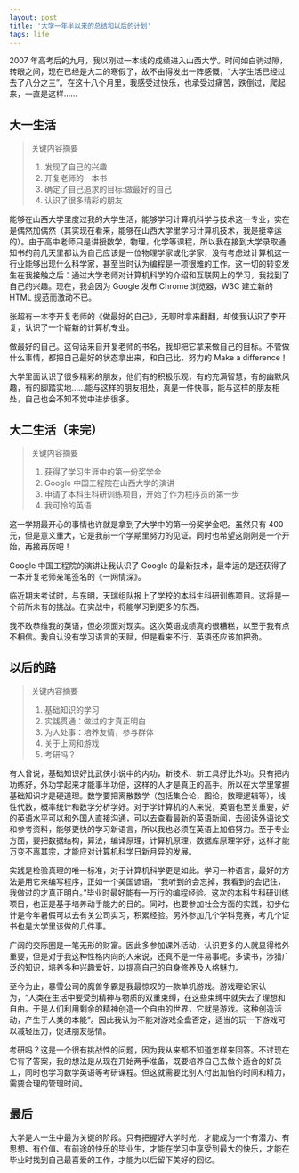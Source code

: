 ```yaml
---
layout: post
title: '大学一年半以来的总结和以后的计划'
tags: life
---
```



2007 年高考后的九月，我以刚过一本线的成绩进入山西大学。时间如白驹过隙，转眼之间，现在已经是大二的寒假了，故不由得发出一阵感慨，“大学生活已经过去了八分之三”。在这十八个月里，我感受过快乐，也承受过痛苦，跌倒过，爬起来，一直是这样……

## 大一生活

> 关键内容摘要
>
> 1. 发现了自己的兴趣
> 2. 开复老师的一本书
> 3. 确定了自己追求的目标:做最好的自己
> 4. 认识了很多精彩的朋友

能够在山西大学里度过我的大学生活，能够学习计算机科学与技术这一专业，实在是偶然加偶然（其实现在看来，能够在山西大学里学习计算机技术，我是挺幸运的）。由于高中老师只是讲授数学，物理，化学等课程，所以我在接到大学录取通知书的前几天里都认为自己应该是一位物理学家或化学家，没有考虑过计算机这一行业能够出现什么科学家，甚至当时认为编程是一项很难的工作。这一切的转变发生在我接触之后：通过大学老师对计算机科学的介绍和互联网上的学习，我找到了自己的兴趣。现在，我会因为 Google 发布 Chrome 浏览器，W3C 建立新的 HTML 规范而激动不已。

张超有一本李开复老师的《做最好的自己》，无聊时拿来翻翻，却使我认识了李开复，认识了一个崭新的计算机专业。

做最好的自己。这句话来自开复老师的书名，我却把它拿来做自己的目标。不管做什么事情，都把自己最好的状态拿出来，和自己比，努力的 Make a difference！

大学里面认识了很多精彩的朋友，他们有的积极乐观，有的充满智慧，有的幽默风趣，有的脚踏实地……能与这样的朋友相处，真是一件快事，能与这样的朋友相处，自己也会不知不觉中进步很多。

## 大二生活（未完）

> 关键内容摘要
>
> 1. 获得了学习生涯中的第一份奖学金
> 2. Google 中国工程院在山西大学的演讲
> 3. 申请了本科生科研训练项目，开始了作为程序员的第一步
> 4. 我可怜的英语

这一学期最开心的事情也许就是拿到了大学中的第一份奖学金吧。虽然只有 400 元，但是意义重大，它是我前一个学期里努力的见证。同时也希望这刚刚是一个开始，再接再厉吧！

Google 中国工程院的演讲让我认识了 Google 的最新技术，最幸运的是还获得了一本开复老师亲笔签名的《一网情深》。

临近期末考试时，与东明，天瑞组队报上了学校的本科生科研训练项目。这将是一个前所未有的挑战。在实战中，将能学习到更多的东西。

我不敢恭维我的英语，但必须面对现实。这次英语成绩真的很糟糕，以至于我有点不相信。我自认没有学习语言的天赋，但是看来不行，英语还应该加把劲。

## 以后的路

> 关键内容摘要
>
> 1. 基础知识的学习
> 2. 实践贯通：做过的才真正明白
> 3. 为人处事：培养友情，参与群体
> 4. 关于上网和游戏
> 5. 考研吗？

有人曾说，基础知识好比武侠小说中的内功，新技术、新工具好比外功。只有把内功练好，外功学起来才能事半功倍，这样的人才是真正的高手。所以在大学里掌握基础知识才是硬道理。数学要把离散数学（包括集合论，图论，数理逻辑等），线性代数，概率统计和数学分析学好。对于学计算机的人来说，英语也至关重要，好的英语水平可以和外国人直接沟通，可以去查看最新的英语新闻，去阅读外语论文和参考资料，能够更快的学习新语言，所以我也必须在英语上加倍努力。至于专业方面，要把数据结构，算法，编译原理，计算机原理，数据库原理学好，这样才能万变不离其宗，才能应对计算机科学日新月异的发展。

实践是检验真理的唯一标准，对于计算机科学更是如此。学习一种语言，最好的方法是用它来编写程序，正如一个美国谚语，“我听到的会忘掉，我看到的会记住，我做过的才真正明白。”毕业时最好能有一万行的编程经验。这次的本科生科研训练项目，也正是基于培养动手能力的目的。同时，也要参加社会方面的实践，初步估计是今年暑假可以去有关公司实习，积累经验。另外参加几个学科竞赛，考几个证书也是大学里该做的几件事。

广阔的交际圈是一笔无形的财富。因此多参加课外活动，认识更多的人就显得格外重要，但是对于我这种性格内向的人来说，还真不是一件易事呢。多读书，涉猎广泛的知识，培养多种兴趣爱好，以提高自己的自身修养及人格魅力。

至今为止，暴雪公司的魔兽争霸是我最惊叹的一款单机游戏。游戏理论家认为，“人类在生活中要受到精神与物质的双重束缚，在这些束缚中就失去了理想和自由。于是人们利用剩余的精神创造一个自由的世界，它就是游戏。这种创造活动，产生于人类的本能”。因此我认为不能对游戏全盘否定，适当的玩一下游戏可以减轻压力，促进朋友感情。

考研吗？这是一个很有挑战性的问题，因为我从来都不知道怎样来回答。不过现在它有了答案，我的想法是从现在开始两手准备，既要培养自己去做个适合的好员工，同时也学习数学英语等考研课程。但这就需要比别人付出加倍的时间和精力，需要合理的管理时间。

## 最后

大学是人一生中最为关键的阶段。只有把握好大学时光，才能成为一个有潜力、有思想、有价值、有前途的快乐的毕业生，才能在学习中享受到最大的快乐，才能在毕业时找到自己最喜爱的工作，才能为以后留下美好的回忆。
